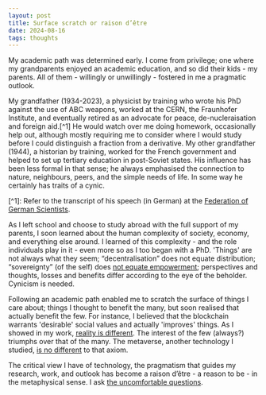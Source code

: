 ```yaml
---
layout: post
title: Surface scratch or raison d’être
date: 2024-08-16
tags: thoughts
---
```

My academic path was determined early. I come from privilege; one where my grandparents enjoyed an academic education, and so did their kids - my parents. All of them - willingly or unwillingly - fostered in me a pragmatic outlook.

My grandfather (1934-2023), a physicist by training who wrote his PhD against the use of ABC weapons, worked at the CERN, the Fraunhofer Institute, and eventually retired as an advocate for peace, de-nucleraisation and foreign aid.\[^1\] He would watch over me doing homework, occasionally help out, although mostly requiring me to consider where I would study before I could distinguish a fraction from a derivative. My other grandfather (1944), a historian by training, worked for the French government and helped to set up tertiary education in post-Soviet states. His influence has been less formal in that sense; he always emphasised the connection to nature, neighbours, peers, and the simple needs of life. In some way he certainly has traits of a cynic.

\[^1\]: Refer to the transcript of his speech (in German) at the [Federation of German Scientists](https://vdw-ev.de/dirk-michael-harmsen-erinnerungen-an-eigene-arbeiten-friedens-und-konfliktforschung/).

As I left school and choose to study abroad with the full support of my parents, I soon learned about the human complexity of society, economy, and everything else around. I learned of this complexity - and the role individuals play in it - even more so as I too began with a PhD. 'Things' are not always what they seem; “decentralisation” does not equate distribution; “sovereignty” (of the self) does [not equate empowerment](https://www.sciencedirect.com/science/article/pii/S0740624X23000734); perspectives and thoughts, losses and benefits differ according to the eye of the beholder. Cynicism is needed.

Following an academic path enabled me to scratch the surface of things I care about; things I thought to benefit the many, but soon realised that actually benefit the few. For instance, I believed that the blockchain warrants 'desirable' social values and actually 'improves' things. As I showed in my work, [reality is different](https://www.sciencedirect.com/science/article/pii/S0160791X23000568). The interest of the few (always?) triumphs over that of the many. The metaverse, another technology I studied, [is no different](https://link.springer.com/article/10.1007/s13347-023-00612-z) to that axiom.

The critical view I have of technology, the pragmatism that guides my research, work, and outlook has become a raison d’être - a reason to be - in the metaphysical sense. I ask [the uncomfortable questions](https://tom-barbereau.github.io/thoughts/2024/08/02/why-technology.html).